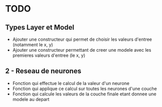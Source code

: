 # TODO

## Types Layer et Model

 - Ajouter une constructeur qui permet de choisir les valeurs d'entree (notamment le x, y)
 - Ajouter une constructeur permettant de creer une modele avec les premieres valeurs d'entree (le x, y)

## 2 - Reseau de neurones

 - Fonction qui effectue le calcul de la valeur d'un neurone
 - Fonction qui applique ce calcul sur toutes les neurones d'une couche
 - Fonction qui calcule les valeurs de la couche finale etant donnee une modele au depart